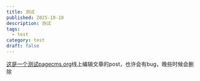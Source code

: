 ```yaml
---
title: 测试
published: 2025-10-10
description: 测试
tags:
  - test
category: test
draft: false
---
```

[这是一个测试pagecms.org](http://%E8%BF%99%E6%98%AF%E4%B8%80%E4%B8%AA%E6%B5%8B%E8%AF%95pagecms.org)线上编辑文章的post，也许会有bug，晚些时候会删除